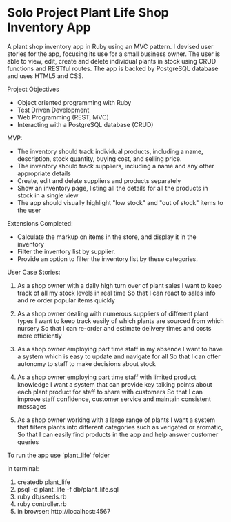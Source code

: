 # Solo Project Plant Life Shop Inventory App
A plant shop inventory app in Ruby using an MVC pattern. I devised user stories for the app, focusing its use for a small business owner. The user is able to view, edit, create and delete individual plants in stock using CRUD functions and RESTful routes. The app is backed by PostgreSQL database and uses HTML5 and CSS.

Project Objectives
- Object oriented programming with Ruby
- Test Driven Development
- Web Programming (REST, MVC)
- Interacting with a PostgreSQL database (CRUD)

MVP:
- The inventory should track individual products, including a name, description, stock quantity, buying cost, and selling price.
- The inventory should track suppliers, including a name and any other appropriate details
- Create, edit and delete suppliers and products separately
- Show an inventory page, listing all the details for all the products in stock in a single view
- The app should visually highlight "low stock" and "out of stock" items to the user

Extensions Completed:
- Calculate the markup on items in the store, and display it in the inventory
- Filter the inventory list by supplier.  
- Provide an option to filter the inventory list by these categories.

User Case Stories:
1.  As a shop owner with a daily high turn over of plant sales 
    I want to keep track of all my stock levels in real time
    So that I can react to sales info and re order popular items quickly 

2.  As a shop owner dealing with numerous suppliers of different plant types
    I want to keep track easily of which plants are sourced from which nursery
    So that I can re-order and estimate delivery times and costs more efficiently

3.  As a shop owner employing part time staff in my absence
    I want to have a system which is easy to update and navigate for all
    So that I can offer autonomy to staff to make decisions about stock

4.  As a shop owner employing part time staff with limited product knowledge
    I want a system that can provide key talking points about each plant product for staff to share with customers
    So that I can improve staff confidence, customer service and maintain consistent messages
    
5.  As a shop owner working with a large range of plants
    I want a system that filters plants into different categories such as verigated or aromatic,
    So that I can easily find products in the app and help answer customer queries

To run the app use 'plant_life' folder

In terminal:
1.  createdb plant_life
2.  psql -d plant_life -f db/plant_life.sql 
3.  ruby db/seeds.rb  
4.  ruby controller.rb  
5.  in browser: http://localhost:4567



